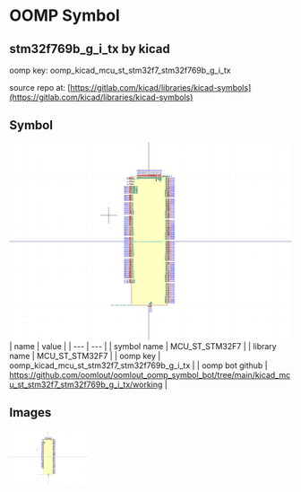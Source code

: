 # OOMP Symbol  
## stm32f769b_g_i_tx  by kicad  
  
oomp key: oomp_kicad_mcu_st_stm32f7_stm32f769b_g_i_tx  
  
source repo at: [https://gitlab.com/kicad/libraries/kicad-symbols](https://gitlab.com/kicad/libraries/kicad-symbols)  
## Symbol  
  
[![working.png](working_600.png)](working.png)  
| name | value | 
| --- | --- | 
| symbol name | MCU_ST_STM32F7 | 
| library name | MCU_ST_STM32F7 | 
| oomp key | oomp_kicad_mcu_st_stm32f7_stm32f769b_g_i_tx | 
| oomp bot github | https://github.com/oomlout/oomlout_oomp_symbol_bot/tree/main/kicad_mcu_st_stm32f7_stm32f769b_g_i_tx/working | 
## Images  
  
[![working.png](working_140.png)](working.png)  
